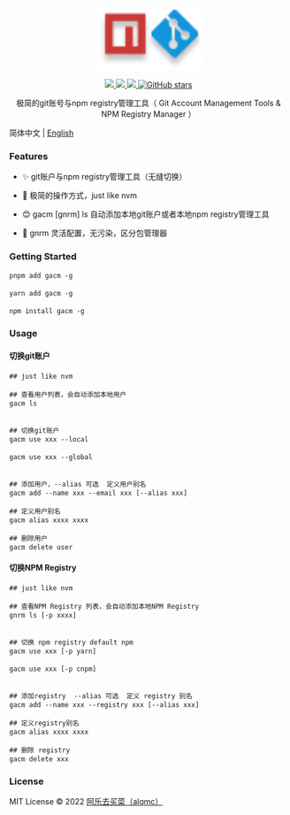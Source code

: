<p align="center">
  <img width="200px" src="./package/assets/icon.png">
</p>

<p align="center">
  <a href="https://www.npmjs.org/package/gacm">
  <img src="https://img.shields.io/npm/v/gacm.svg">
  </a>
  <a href="https://npmcharts.com/compare/gacm?minimal=true">
  <img src="https://img.shields.io/npm/dm/gacm.svg?color=357C3C">
  </a>
  <a href="https://npmcharts.com/compare/gacm?minimal=true">
  <img src="https://img.shields.io/npm/l/gacm.svg?color=blue">
  </a>
  <a href="https://github.com/alqmc/gacm" target="__blank"><img alt="GitHub stars" src="https://img.shields.io/github/stars/alqmc/gacm?style=social">
  
  </a>
  <br>
</p>

<p align="center"> 极简的git账号与npm registry管理工具（ Git Account Management Tools & NPM Registry Manager ）</p>

简体中文 | [English](./README.md)

### Features

- ✨ git账户与npm registry管理工具（无缝切换）

- 🚀 极简的操作方式，just like nvm

- 😊 gacm [gnrm] ls 自动添加本地git账户或者本地npm registry管理工具

- 👋 gnrm 灵活配置，无污染，区分包管理器


### Getting Started

```
pnpm add gacm -g

yarn add gacm -g

npm install gacm -g

```

### Usage


#### 切换git账户

```shell
## just like nvm

## 查看用户列表，会自动添加本地用户
gacm ls


## 切换git账户
gacm use xxx --local  

gacm use xxx --global


## 添加用户，--alias 可选  定义用户别名
gacm add --name xxx --email xxx [--alias xxx]

## 定义用户别名
gacm alias xxxx xxxx

## 删除用户
gacm delete user

```

#### 切换NPM Registry

```shell 
## just like nvm

## 查看NPM Registry 列表，会自动添加本地NPM Registry
gnrm ls [-p xxxx]


## 切换 npm registry default npm
gacm use xxx [-p yarn]

gacm use xxx [-p cnpm]


## 添加registry  --alias 可选  定义 registry 别名
gacm add --name xxx --registry xxx [--alias xxx]

## 定义registry别名
gacm alias xxxx xxxx

## 删除 registry
gacm delete xxx

```

### License

MIT License © 2022 [阿乐去买菜（alqmc）](https://github.com/alqmc)



